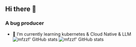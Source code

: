 ## Hi there 👋
### A bug producer
- 🌱 I’m currently learning kubernetes & Cloud Native & LLM
![mfzzf' GitHub stats](https://github-readme-stats.vercel.app/api?username=mfzzf&show_icons=true&theme=radical) ![mfzzf' GitHub stats](https://github-readme-stats.vercel.app/api/top-langs/?username=mfzzf&show_icons=true&include_all_commits=true&theme=radical&layout=compact&hide=jupyter%20notebook)
<!--
**mfzzf/mfzzf** is a ✨ _special_ ✨ repository because its `README.md` (this file) appears on your GitHub profile.

Here are some ideas to get you started:

- 🔭 I’m currently working on ...
- 👯 I’m looking to collaborate on ...
- 🤔 I’m looking for help with ...
- 💬 Ask me about ...
- 📫 How to reach me: ...
- 😄 Pronouns: ...
- ⚡ Fun fact: ...
-->
